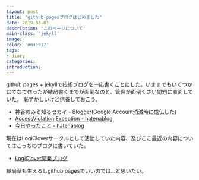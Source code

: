 ```yaml
---
layout: post
title: "github-pagesブログはじめました"
date: 2019-03-01
description: 'このページについて'
main-class: 'jekyll'
image: 
color: '#B31917'
tags:
- diary
categories:
introduction: 
---
```


github pages + jekyllで技術ブログを一応書くことにした。いままでもいくつかはてなで作ったが結局書くまでが面倒なのと、管理が面倒くさい問題に直面していた。
恥ずかしいけど供養しておこう。

* 神谷のみぞ知るセカイ - Blogger(Google Account消滅時に成仏した)
* [AccessViolation Exception - hatenablog](http://kamiya.hatenadiary.jp/)
* [今日やったこと - hatenablog](http://tohkaf.hatenablog.jp/)

現在はLogiCloverサークルとして活動していた内容、及びここ最近の内容についてはこっちのブログに書いていた。

* [LogiClover開発ブログ](http://logiclover.hatenablog.jp/)

結局草も生えるしgithub pagesでいいのでは...と思いたい。
